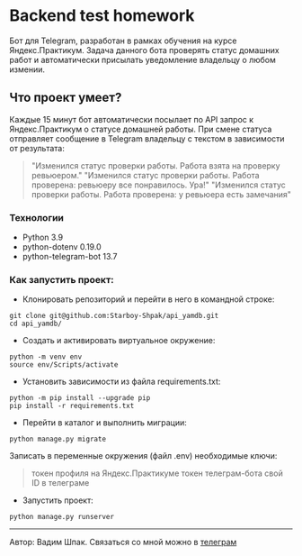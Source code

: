 # Backend test homework

Бот для Telegram, разработан в рамках обучения на курсе Яндекс.Практикум. Задача данного бота проверять статус домашних работ и автоматически присылать уведомление владельцу о любом измении.

## Что проект умеет?
Каждые 15 минут бот автоматически посылает по API запрос к Яндекс.Практикум о статусе домашней работы. При смене статуса отправляет сообщение в Telegram владельцу с текстом в зависимости от результата:

>"Изменился статус проверки работы. Работа взята на проверку ревьюером."
>"Изменился статус проверки работы. Работа проверена: ревьюеру все понравилось. Ура!"
>"Изменился статус проверки работы. Работа проверена: у ревьюера есть замечания"
 
### Технологии
-   Python 3.9
-   python-dotenv 0.19.0
-   python-telegram-bot 13.7

### Как запустить проект:
- Клонировать репозиторий и перейти в него в командной строке:
```
git clone git@github.com:Starboy-Shpak/api_yamdb.git
cd api_yamdb/
``` 
- Cоздать и активировать виртуальное окружение:
```
python -m venv env
source env/Scripts/activate
``` 
- Установить зависимости из файла requirements.txt:
```
python -m pip install --upgrade pip
pip install -r requirements.txt
``` 
- Перейти в каталог и выполнить миграции:
```
python manage.py migrate
``` 
Записать в переменные окружения (файл .env) необходимые ключи:

>  токен профиля на Яндекс.Практикуме
>  токен телеграм-бота
>  свой ID в телеграме

- Запустить проект:
```
python manage.py runserver
``` 
---
Автор: Вадим Шпак. Связаться со мной можно в [телеграм](https://t.me/starboy_shpak/)
